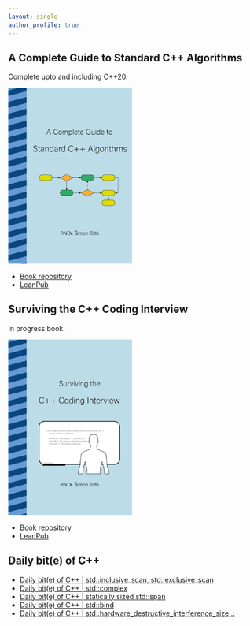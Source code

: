 ```yaml
---
layout: single
author_profile: true
---
```


## A Complete Guide to Standard C++ Algorithms

Complete upto and including C++20.

[<img src="assets/images/book_algorithms_cover.png" width="50%">](https://leanpub.com/cpp-algorithms-guide)

- [Book repository](https://github.com/HappyCerberus/book-cpp-algorithms)
- [LeanPub](https://leanpub.com/cpp-algorithms-guide)

## Surviving the C++ Coding Interview

In progress book.

[<img src="assets/images/book_coding_interview_cover.png" width="50%">](https://leanpub.com/cpp-coding-interview)

- [Book repository](https://leanpub.com/cpp-coding-interview)
- [LeanPub](https://leanpub.com/cpp-coding-interview)

## Daily bit(e) of C++

<ul>
<!-- SUBSTACK:START --><li><a href="https://medium.com/@simontoth/daily-bit-e-of-c-std-inclusive-scan-std-exclusive-scan-6872d6592710?source=rss-1e1de1006a93------2">Daily bit&lpar;e&rpar; of C++ | std::inclusive_scan, std::exclusive_scan</a></li><li><a href="https://medium.com/@simontoth/daily-bit-e-of-c-std-complex-27b24b43fed2?source=rss-1e1de1006a93------2">Daily bit&lpar;e&rpar; of C++ | std::complex</a></li><li><a href="https://medium.com/@simontoth/daily-bit-e-of-c-statically-sized-std-span-a6db152e7068?source=rss-1e1de1006a93------2">Daily bit&lpar;e&rpar; of C++ | statically sized std::span</a></li><li><a href="https://medium.com/@simontoth/daily-bit-e-of-c-std-bind-3a1327af7b52?source=rss-1e1de1006a93------2">Daily bit&lpar;e&rpar; of C++ | std::bind</a></li><li><a href="https://medium.com/@simontoth/daily-bit-e-of-c-std-hardware-destructive-interference-size-1afa84df5efc?source=rss-1e1de1006a93------2">Daily bit&lpar;e&rpar; of C++ | std::hardware_destructive_interference_size…</a></li><!-- SUBSTACK:END -->
</ul>